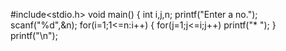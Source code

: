 #include<stdio.h>
void main()
{
int i,j,n;
printf("Enter a no.");
scanf("%d",&n);
for(i=1;1<=n:i++)
{
for(j=1;j<=i;j++)
printf("* ");
}
printf("\n");
